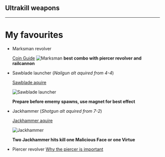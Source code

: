 ## Ultrakill weapons

-------

# My favourites

- Marksman revolver
  
  [Coin Guide](https://www.youtube.com/watch?v=p7j8ekOaI0M)
  ![Marksman](https://github.com/user-attachments/assets/ce2e656f-273f-47db-81f0-a66cf795fd22)
**best combo with piercer revolver and railcannon**
  
- Sawblade launcher (*Nailgun alt aquired from 4-4*)

  [Sawblade aquire](https://www.youtube.com/watch?v=X3-lEOUb1iM)

  ![Sawblade launcher](https://github.com/user-attachments/assets/36ebc096-7d52-4c62-b5f5-b4cfd398f219)


  **Prepare before ememy spawns, use magnet for best effect**

- Jackhammer (*Shotgun alt aquired from 7-2*)

  [Jackhammer aquire](https://www.youtube.com/watch?v=8LlMTnAMOBs)
  
  ![Jackhammer](https://github.com/user-attachments/assets/ef48efa1-dda3-4d81-967a-5492205a90ce)
  
  **Two Jackhammer hits kill one Malicious Face or one Virtue**

- Piercer revolver
  [Why the piercer is important](https://www.youtube.com/watch?v=9RfvCWBkBEU)

  

  
